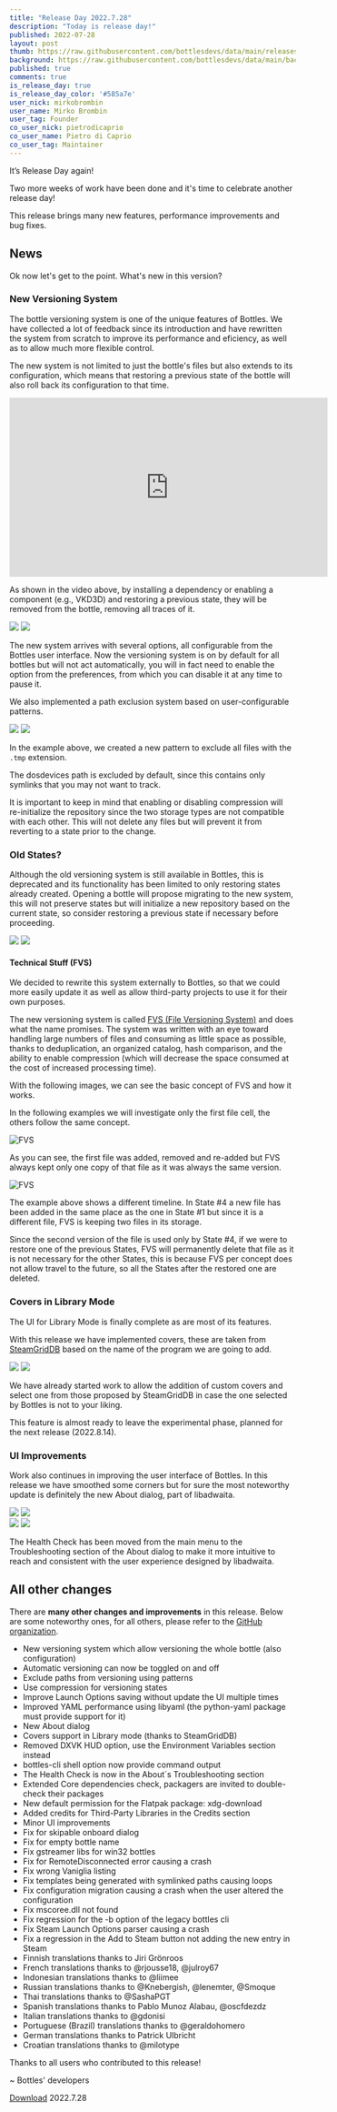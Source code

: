 ```yaml
---
title: "Release Day 2022.7.28"
description: "Today is release day!"
published: 2022-07-28
layout: post
thumb: https://raw.githubusercontent.com/bottlesdevs/data/main/releases/2022.7.28/release-day.png
background: https://raw.githubusercontent.com/bottlesdevs/data/main/backgrounds/2022.7.28.png
published: true
comments: true
is_release_day: true
is_release_day_color: '#585a7e'
user_nick: mirkobrombin
user_name: Mirko Brombin
user_tag: Founder
co_user_nick: pietrodicaprio
co_user_name: Pietro di Caprio
co_user_tag: Maintainer
---
```


It’s Release Day again!

Two more weeks of work have been done and it's time to celebrate another release day!

This release brings many new features, performance improvements and bug fixes.

## News
Ok now let's get to the point. What's new in this version?

### New Versioning System
The bottle versioning system is one of the unique features of Bottles. We have 
collected a lot of feedback since its introduction and have rewritten the system 
from scratch to improve its performance and eficiency, as well as to allow much 
more flexible control.

The new system is not limited to just the bottle's files but also extends to its 
configuration, which means that restoring a previous state of the bottle will 
also roll back its configuration to that time.

<div class="video-frame"><iframe width="560" height="315" src="https://www.youtube.com/embed/astxMzyxk0E" title="YouTube video player" frameborder="0" allow="accelerometer; autoplay; clipboard-write; encrypted-media; gyroscope; picture-in-picture" allowfullscreen></iframe></div>

As shown in the video above, by installing a dependency or enabling a component 
(e.g., VKD3D) and restoring a previous state, they will be removed from the 
bottle, removing all traces of it.

<img tooltip="Bottles Versioning Preferences" class="on-light" src="/uploads/bottles-fvs-prefs.png" />
<img tooltip="Bottles Versioning Preferences (dark)" class="on-dark" src="/uploads/bottles-fvs-prefs-dark.png" />

The new system arrives with several options, all configurable from the Bottles 
user interface. Now the versioning system is on by default for all bottles but 
will not act automatically, you will in fact need to enable the option from 
the preferences, from which you can disable it at any time to pause it.

We also implemented a path exclusion system based on user-configurable patterns.

<img tooltip="Bottles Versioning Exclusion Patterns" class="on-light" src="/uploads/bottles-fvs-ignore-patterns.png" />
<img tooltip="Bottles Versioning Exclusion Patterns (dark)" class="on-dark" src="/uploads/bottles-fvs-ignore-patterns-dark.png" />

In the example above, we created a new pattern to exclude all files with the 
`.tmp` extension.

The dosdevices path is excluded by default, since this contains only symlinks 
that you may not want to track.

It is important to keep in mind that enabling or disabling compression will 
re-initialize the repository since the two storage types are not compatible 
with each other. This will not delete any files but will prevent it from 
reverting to a state prior to the change.

### Old States?
Although the old versioning system is still available in Bottles, this is 
deprecated and its functionality has been limited to only restoring states 
already created. Opening a bottle will propose migrating to the new system, 
this will not preserve states but will initialize a new repository based on 
the current state, so consider restoring a previous state if necessary before 
proceeding.

<img tooltip="Bottles Versioning Migration" class="on-light" src="/uploads/bottles-fvs-migration.png" />
<img tooltip="Bottles Versioning Migration (dark)" class="on-dark" src="/uploads/bottles-fvs-migration-dark.png" />

#### Technical Stuff (FVS)
We decided to rewrite this system externally to Bottles, so that we could more 
easily update it as well as allow third-party projects to use it for their own 
purposes.

The new versioning system is called [FVS (File Versioning System)](https://github.com/mirkobrombin/FVS) 
and does what the name promises. The system was written with an eye toward 
handling large numbers of files and consuming as little space as possible, 
thanks to deduplication, an organized catalog, hash comparison, and the ability 
to enable compression (which will decrease the space consumed at the cost of 
increased processing time).

With the following images, we can see the basic concept of FVS and how it works.

In the following examples we will investigate only the first file cell, the 
others follow the same concept.

![FVS](https://github.com/mirkobrombin/FVS/raw/main/data/cnpt_1.png)

As you can see, the first file was added, removed and re-added but FVS always 
kept only one copy of that file as it was always the same version.

![FVS](https://github.com/mirkobrombin/FVS/raw/main/data/cnpt_2.png)

The example above shows a different timeline. In State #4 a new file has been 
added in the same place as the one in State #1 but since it is a different file, 
FVS is keeping two files in its storage.

Since the second version of the file is used only by State #4, if we were to 
restore one of the previous States, FVS will permanently delete that file as it 
is not necessary for the other States, this is because FVS per concept does not 
allow travel to the future, so all the States after the restored one are deleted.

### Covers in Library Mode
The UI for Library Mode is finally complete as are most of its features.

With this release we have implemented covers, these are taken from [SteamGridDB](https://www.steamgriddb.com/)
based on the name of the program we are going to add.

<img tooltip="Bottles Library Mode Covers" class="on-light" src="/uploads/bottles-library-mode-covers.png" />
<img tooltip="Bottles Library Mode Covers (dark)" class="on-dark" src="/uploads/bottles-library-mode-covers-dark.png" />

We have already started work to allow the addition of custom covers and select 
one from those proposed by SteamGridDB in case the one selected by Bottles is 
not to your liking.

This feature is almost ready to leave the experimental phase, planned 
for the next release (2022.8.14).

### UI Improvements
Work also continues in improving the user interface of Bottles. In this release 
we have smoothed some corners but for sure the most noteworthy update is definitely 
the new About dialog, part of libadwaita.

<div class="grid-pics">
    <img tooltip="Bottles libadwaita About dialog" class="on-light" src="/uploads/bottles-libadwaita-about.png" />
    <img tooltip="Bottles libadwaita About dialog - Health Check" class="on-light" src="/uploads/bottles-libadwaita-about-health-check.png" />
</div>

<div class="grid-pics">
    <img tooltip="Bottles libadwaita About dialog (dark)" class="on-dark" src="/uploads/bottles-libadwaita-about-dark.png" />
    <img tooltip="Bottles libadwaita About dialog - Health Check (dark)" class="on-dark" src="/uploads/bottles-libadwaita-about-health-check-dark.png" />
</div>

The Health Check has been moved from the main menu to the Troubleshooting 
section of the About dialog to make it more intuitive to reach and consistent 
with the user experience designed by libadwaita.

## All other changes
There are **many other changes and improvements** in this release. Below are 
some noteworthy ones, for all others, please refer to the 
[GitHub organization](https://github.com/bottlesdevs).

* New versioning system which allow versioning the whole bottle (also configuration)
* Automatic versioning can now be toggled on and off
* Exclude paths from versioning using patterns
* Use compression for versioning states
* Improve Launch Options saving without update the UI multiple times
* Improved YAML performance using libyaml (the python-yaml package must provide support for it)
* New About dialog
* Covers support in Library mode (thanks to SteamGridDB)
* Removed DXVK HUD option, use the Environment Variables section instead
* bottles-cli shell option now provide command output
* The Health Check is now in the About´s Troubleshooting section
* Extended Core dependencies check, packagers are invited to double-check their packages
* New default permission for the Flatpak package: xdg-download
* Added credits for Third-Party Libraries in the Credits section
* Minor UI improvements
* Fix for skipable onboard dialog
* Fix for empty bottle name
* Fix gstreamer libs for win32 bottles
* Fix for RemoteDisconnected error causing a crash
* Fix wrong Vaniglia listing
* Fix templates being generated with symlinked paths causing loops
* Fix configuration migration causing a crash when the user altered the configuration
* Fix mscoree.dll not found
* Fix regression for the -b option of the legacy bottles cli
* Fix Steam Launch Options parser causing a crash
* Fix a regression in the Add to Steam button not adding the new entry in Steam
* Finnish translations thanks to Jiri Grönroos
* French translations thanks to @rjousse18, @julroy67
* Indonesian translations thanks to @liimee
* Russian translations thanks to @Knebergish, @lenemter, @Smoque
* Thai translations thanks to @SashaPGT
* Spanish translations thanks to Pablo Munoz Alabau, @oscfdezdz
* Italian translations thanks to @gdonisi
* Portuguese (Brazil) translations thanks to @geraldohomero
* German translations thanks to Patrick Ulbricht
* Croatian translations thanks to @milotype

Thanks to all users who contributed to this release!

~ Bottles' developers

<a class="button" href="/download" style="">Download</a> 2022.7.28
